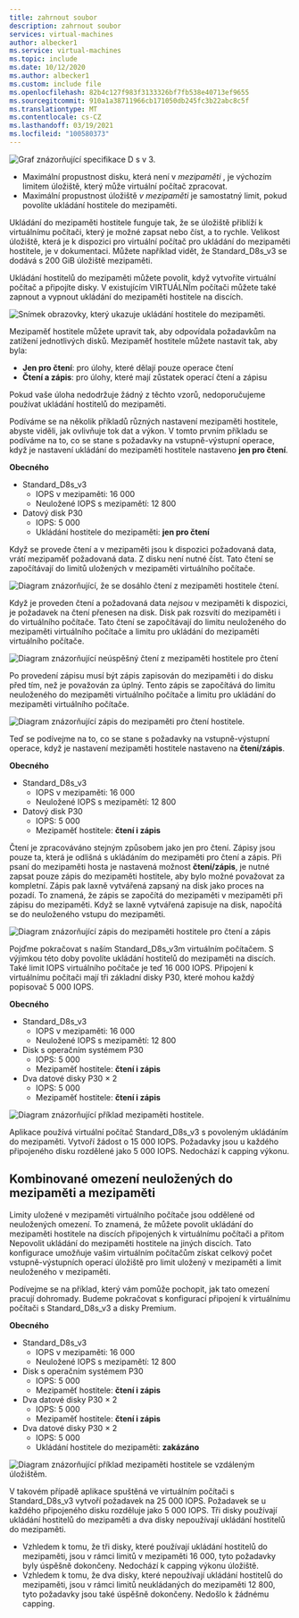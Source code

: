 ```yaml
---
title: zahrnout soubor
description: zahrnout soubor
services: virtual-machines
author: albecker1
ms.service: virtual-machines
ms.topic: include
ms.date: 10/12/2020
ms.author: albecker1
ms.custom: include file
ms.openlocfilehash: 82b4c127f983f3133326bf7fb538e40713ef9655
ms.sourcegitcommit: 910a1a38711966cb171050db245fc3b22abc8c5f
ms.translationtype: MT
ms.contentlocale: cs-CZ
ms.lasthandoff: 03/19/2021
ms.locfileid: "100580373"
---
```

![Graf znázorňující specifikace D s v 3.](media/vm-disk-performance/dsv3-documentation.jpg)

- Maximální propustnost disku, která není v *mezipaměti* , je výchozím limitem úložiště, který může virtuální počítač zpracovat.
- Maximální propustnost úložiště *v mezipaměti* je samostatný limit, pokud povolíte ukládání hostitele do mezipaměti.

Ukládání do mezipaměti hostitele funguje tak, že se úložiště přiblíží k virtuálnímu počítači, který je možné zapsat nebo číst, a to rychle. Velikost úložiště, která je k dispozici pro virtuální počítač pro ukládání do mezipaměti hostitele, je v dokumentaci. Můžete například vidět, že Standard_D8s_v3 se dodává s 200 GiB úložiště mezipaměti.

Ukládání hostitelů do mezipaměti můžete povolit, když vytvoříte virtuální počítač a připojíte disky. V existujícím VIRTUÁLNÍm počítači můžete také zapnout a vypnout ukládání do mezipaměti hostitele na discích.

![Snímek obrazovky, který ukazuje ukládání hostitele do mezipaměti.](media/vm-disk-performance/host-caching.jpg)

Mezipaměť hostitele můžete upravit tak, aby odpovídala požadavkům na zatížení jednotlivých disků. Mezipaměť hostitele můžete nastavit tak, aby byla:

- **Jen pro čtení**: pro úlohy, které dělají pouze operace čtení
- **Čtení a zápis**: pro úlohy, které mají zůstatek operací čtení a zápisu

Pokud vaše úloha nedodržuje žádný z těchto vzorů, nedoporučujeme používat ukládání hostitelů do mezipaměti.

Podíváme se na několik příkladů různých nastavení mezipaměti hostitele, abyste viděli, jak ovlivňuje tok dat a výkon. V tomto prvním příkladu se podíváme na to, co se stane s požadavky na vstupně-výstupní operace, když je nastavení ukládání do mezipaměti hostitele nastaveno **jen pro čtení**.

**Obecného**

- Standard_D8s_v3
  - IOPS v mezipaměti: 16 000
  - Neuložené IOPS s mezipamětí: 12 800
- Datový disk P30
  - IOPS: 5 000
  - Ukládání hostitele do mezipaměti: **jen pro čtení**

Když se provede čtení a v mezipaměti jsou k dispozici požadovaná data, vrátí mezipaměť požadovaná data. Z disku není nutné číst. Tato čtení se započítávají do limitů uložených v mezipaměti virtuálního počítače.

![Diagram znázorňující, že se dosáhlo čtení z mezipaměti hostitele čtení.](media/vm-disk-performance/host-caching-read-hit.jpg)

Když je proveden čtení a požadovaná data *nejsou* v mezipaměti k dispozici, je požadavek na čtení přenesen na disk. Disk pak rozsvítí do mezipaměti i do virtuálního počítače. Tato čtení se započítávají do limitu neuloženého do mezipaměti virtuálního počítače a limitu pro ukládání do mezipaměti virtuálního počítače.

![Diagram znázorňující neúspěšný čtení z mezipaměti hostitele pro čtení](media/vm-disk-performance/host-caching-read-miss.jpg)

Po provedení zápisu musí být zápis zapisován do mezipaměti i do disku před tím, než je považován za úplný. Tento zápis se započítává do limitu neuloženého do mezipaměti virtuálního počítače a limitu pro ukládání do mezipaměti virtuálního počítače.

![Diagram znázorňující zápis do mezipaměti pro čtení hostitele.](media/vm-disk-performance/host-caching-write.jpg)

Teď se podívejme na to, co se stane s požadavky na vstupně-výstupní operace, když je nastavení mezipaměti hostitele nastaveno na **čtení/zápis**.

**Obecného**

- Standard_D8s_v3
  - IOPS v mezipaměti: 16 000
  - Neuložené IOPS s mezipamětí: 12 800
- Datový disk P30
  - IOPS: 5 000
  - Mezipaměť hostitele: **čtení i zápis**

Čtení je zpracováváno stejným způsobem jako jen pro čtení. Zápisy jsou pouze ta, která je odlišná s ukládáním do mezipaměti pro čtení a zápis. Při psaní do mezipaměti hosta je nastavená možnost **čtení/zápis**, je nutné zapsat pouze zápis do mezipaměti hostitele, aby bylo možné považovat za kompletní. Zápis pak laxně vytvářená zapsaný na disk jako proces na pozadí. To znamená, že zápis se započítá do mezipaměti v mezipaměti při zápisu do mezipaměti. Když se laxně vytvářená zapisuje na disk, napočítá se do neuloženého vstupu do mezipaměti.

![Diagram znázorňující zápis do mezipaměti hostitele pro čtení a zápis](media/vm-disk-performance/host-caching-read-write.jpg)

Pojďme pokračovat s naším Standard_D8s_v3m virtuálním počítačem. S výjimkou této doby povolíte ukládání hostitelů do mezipaměti na discích. Také limit IOPS virtuálního počítače je teď 16 000 IOPS. Připojení k virtuálnímu počítači mají tři základní disky P30, které mohou každý popisovač 5 000 IOPS.

**Obecného**

- Standard_D8s_v3
  - IOPS v mezipaměti: 16 000
  - Neuložené IOPS s mezipamětí: 12 800
- Disk s operačním systémem P30
  - IOPS: 5 000
  - Mezipaměť hostitele: **čtení i zápis**
- Dva datové disky P30 × 2
  - IOPS: 5 000
  - Mezipaměť hostitele: **čtení i zápis**

![Diagram znázorňující příklad mezipaměti hostitele.](media/vm-disk-performance/host-caching-example-without-remote.jpg)

Aplikace používá virtuální počítač Standard_D8s_v3 s povoleným ukládáním do mezipaměti. Vytvoří žádost o 15 000 IOPS. Požadavky jsou u každého připojeného disku rozdělené jako 5 000 IOPS. Nedochází k capping výkonu.

## <a name="combined-uncached-and-cached-limits"></a>Kombinované omezení neuložených do mezipaměti a mezipaměti

Limity uložené v mezipaměti virtuálního počítače jsou oddělené od neuložených omezení. To znamená, že můžete povolit ukládání do mezipaměti hostitele na discích připojených k virtuálnímu počítači a přitom Nepovolit ukládání do mezipaměti hostitele na jiných discích. Tato konfigurace umožňuje vašim virtuálním počítačům získat celkový počet vstupně-výstupních operací úložiště pro limit uložený v mezipaměti a limit neuloženého v mezipaměti.

Podívejme se na příklad, který vám pomůže pochopit, jak tato omezení pracují dohromady. Budeme pokračovat s konfigurací připojení k virtuálnímu počítači s Standard_D8s_v3 a disky Premium.

**Obecného**

- Standard_D8s_v3
  - IOPS v mezipaměti: 16 000
  - Neuložené IOPS s mezipamětí: 12 800
- Disk s operačním systémem P30
  - IOPS: 5 000
  - Mezipaměť hostitele: **čtení i zápis**
- Dva datové disky P30 × 2
  - IOPS: 5 000
  - Mezipaměť hostitele: **čtení i zápis**
- Dva datové disky P30 × 2
  - IOPS: 5 000
  - Ukládání hostitele do mezipaměti: **zakázáno**

![Diagram znázorňující příklad mezipaměti hostitele se vzdáleným úložištěm.](media/vm-disk-performance/host-caching-example-with-remote.jpg)

V takovém případě aplikace spuštěná ve virtuálním počítači s Standard_D8s_v3 vytvoří požadavek na 25 000 IOPS. Požadavek se u každého připojeného disku rozděluje jako 5 000 IOPS. Tři disky používají ukládání hostitelů do mezipaměti a dva disky nepoužívají ukládání hostitelů do mezipaměti.

- Vzhledem k tomu, že tři disky, které používají ukládání hostitelů do mezipaměti, jsou v rámci limitů v mezipaměti 16 000, tyto požadavky byly úspěšně dokončeny. Nedochází k capping výkonu úložiště.
- Vzhledem k tomu, že dva disky, které nepoužívají ukládání hostitelů do mezipaměti, jsou v rámci limitů neukládaných do mezipaměti 12 800, tyto požadavky jsou také úspěšně dokončeny. Nedošlo k žádnému capping.

